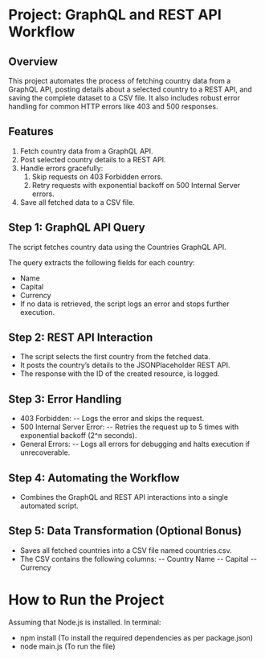 # Project: GraphQL and REST API Workflow

## Overview

This project automates the process of fetching country data from a GraphQL API, posting details about a selected country to a REST API, and saving the complete dataset to a CSV file. It also includes robust error handling for common HTTP errors like 403 and 500 responses.



## Features

1. Fetch country data from a GraphQL API.
2. Post selected country details to a REST API.
3. Handle errors gracefully:
   1. Skip requests on 403 Forbidden errors.
   2. Retry requests with exponential backoff on 500 Internal Server errors.
4. Save all fetched data to a CSV file.


## Step 1: GraphQL API Query

The script fetches country data using the Countries GraphQL API.

The query extracts the following fields for each country:

- Name
- Capital
- Currency
- If no data is retrieved, the script logs an error and stops further execution.


## Step 2: REST API Interaction

- The script selects the first country from the fetched data.
- It posts the country’s details to the JSONPlaceholder REST API.
- The response with the ID of the created resource, is logged.

## Step 3: Error Handling

- 403 Forbidden:
-- Logs the error and skips the request.
- 500 Internal Server Error:
-- Retries the request up to 5 times with exponential backoff (2^n seconds).
- General Errors:
-- Logs all errors for debugging and halts execution if unrecoverable.

## Step 4: Automating the Workflow
- Combines the GraphQL and REST API interactions into a single automated script.

## Step 5: Data Transformation (Optional Bonus)
- Saves all fetched countries into a CSV file named countries.csv.
- The CSV contains the following columns:
-- Country Name
-- Capital
-- Currency

# How to Run the Project
Assuming that Node.js is installed.
In terminal:
- npm install (To install the required dependencies as per package.json)
- node main.js (To run the file)

